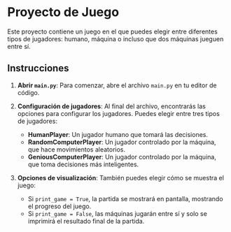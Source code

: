 # Proyecto de Juego

Este proyecto contiene un juego en el que puedes elegir entre diferentes tipos de jugadores: humano, máquina o incluso que dos máquinas jueguen entre sí.

## Instrucciones

1. **Abrir `main.py`**: Para comenzar, abre el archivo `main.py` en tu editor de código.
   
2. **Configuración de jugadores**: Al final del archivo, encontrarás las opciones para configurar los jugadores. Puedes elegir entre tres tipos de jugadores:

   - **HumanPlayer**: Un jugador humano que tomará las decisiones.
   - **RandomComputerPlayer**: Un jugador controlado por la máquina, que hace movimientos aleatorios.
   - **GeniousComputerPlayer**: Un jugador controlado por la máquina, que toma decisiones más inteligentes.

3. **Opciones de visualización**: También puedes elegir cómo se muestra el juego:

   - Si `print_game = True`, la partida se mostrará en pantalla, mostrando el progreso del juego.
   - Si `print_game = False`, las máquinas jugarán entre sí y solo se imprimirá el resultado final de la partida.
